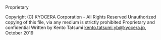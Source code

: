 Proprietary

Copyright (C) KYOCERA Corporation - All Rights Reserved
Unauthorized copying of this file, via any medium is strictly prohibited
Proprietary and confidential
Written by Kento Tatsumi <kento.tatsumi.yb@kyocera.jp>, October 2019